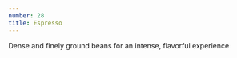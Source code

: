 ```yaml
---
number: 28
title: Espresso
---
```


Dense and finely ground beans for an intense, flavorful experience
